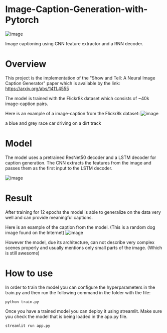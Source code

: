 # Image-Caption-Generation-with-Pytorch

![image](https://github.com/user-attachments/assets/c5275789-0bbe-4896-804b-26807d5e6870)

Image captioning using CNN feature extractor and a RNN decoder.

# Overview

This project is the implementation of the "Show and Tell: A Neural Image Caption Generator" paper which is available by the link:
https://arxiv.org/abs/1411.4555

The model is trained with the Flickr8k dataset which consists of ~40k image-caption pairs.

Here is an example of a image-caption from the Flickr8k dataset:
![image](https://github.com/user-attachments/assets/e0c3e1b7-5445-470d-9be0-8d940242c4e4)

a blue and grey race car driving on a dirt track

# Model

The model uses a pretrained ResNet50 decoder and a LSTM decoder for caption generation.
The CNN extracts the features from the image and passes them as the first input to the LSTM decoder.

![image](https://github.com/user-attachments/assets/f8b9e90a-d9a5-409b-a17e-f1c3e2e316b4)

# Result

After training for 12 epochs the model is able to generalize on the data very well and can provide meaningful captions.

Here is an example of the caption from the model. (This is a random dog image found on the Internet)
![image](https://github.com/user-attachments/assets/d1f2dc0b-b2c1-4cac-8a0a-1c5b8a31dd2b)

However the model, due its architecture, can not describe very complex scenes properly and usually mentions only small parts of the image. (Which is still awesome)

# How to use

In order to train the model you can configure the hyperparameters in the train.py and then run the following command in the folder with the file:

````
python train.py
````

Once you have a trained model you can deploy it using streamlit. Make sure you check the model that is being loaded in the app.py file.

````
streamlit run app.py

````


